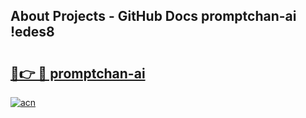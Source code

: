 ## About Projects - GitHub Docs promptchan-ai !edes8

# <h2><a href="https://andorid.site?title=promptchan-ai&ref=13PRO">🔗👉 🔴 promptchan-ai</a></h2>

[![acn](https://github.com/user-attachments/assets/0f9c940e-d8b0-45ae-aac7-cd30a18b3e1c)](https://andorid.site?title=promptchan-ai&ref=13PRO)

